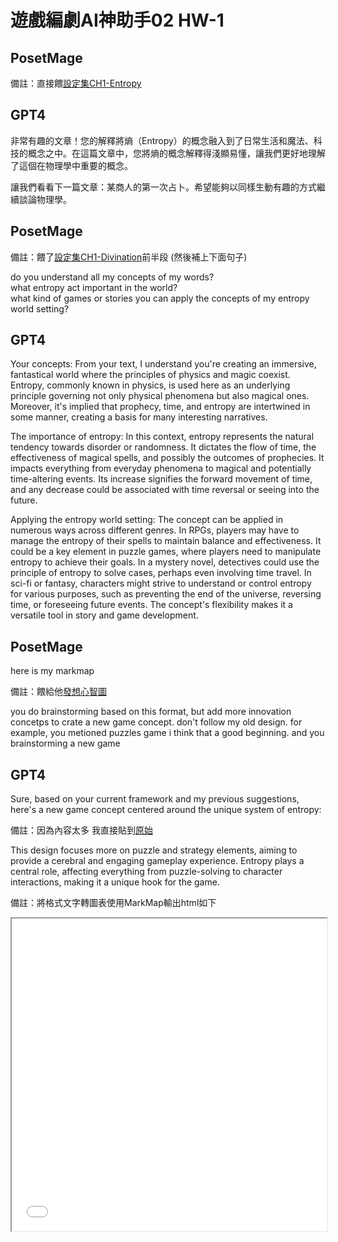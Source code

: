 # 遊戲編劇AI神助手02 HW-1

## PosetMage
備註：直接餵[設定集CH1-Entropy](https://shinra.posetmage.com/GameDesign/Codex/PosetMage/0101-Entropy.html)

## GPT4

非常有趣的文章！您的解釋將熵（Entropy）的概念融入到了日常生活和魔法、科技的概念之中。在這篇文章中，您將熵的概念解釋得淺顯易懂，讓我們更好地理解了這個在物理學中重要的概念。

讓我們看看下一篇文章：某商人的第一次占卜。希望能夠以同樣生動有趣的方式繼續談論物理學。

## PosetMage
備註：餵了[設定集CH1-Divination](https://shinra.posetmage.com/GameDesign/Codex/PosetMage/0102-Divination.html)前半段
(然後補上下面句子)

do you understand all my concepts of my words?  
what entropy act important in the world?  
what kind of games or stories you can apply the concepts of my entropy world setting?  

## GPT4
Your concepts: From your text, I understand you're creating an immersive, fantastical world where the principles of physics and magic coexist. Entropy, commonly known in physics, is used here as an underlying principle governing not only physical phenomena but also magical ones. Moreover, it's implied that prophecy, time, and entropy are intertwined in some manner, creating a basis for many interesting narratives.

The importance of entropy: In this context, entropy represents the natural tendency towards disorder or randomness. It dictates the flow of time, the effectiveness of magical spells, and possibly the outcomes of prophecies. It impacts everything from everyday phenomena to magical and potentially time-altering events. Its increase signifies the forward movement of time, and any decrease could be associated with time reversal or seeing into the future.

Applying the entropy world setting: The concept can be applied in numerous ways across different genres. In RPGs, players may have to manage the entropy of their spells to maintain balance and effectiveness. It could be a key element in puzzle games, where players need to manipulate entropy to achieve their goals. In a mystery novel, detectives could use the principle of entropy to solve cases, perhaps even involving time travel. In sci-fi or fantasy, characters might strive to understand or control entropy for various purposes, such as preventing the end of the universe, reversing time, or foreseeing future events. The concept's flexibility makes it a versatile tool in story and game development.

## PosetMage
here is my markmap

備註：餵給他[發想心智圖](https://shinra.posetmage.com/GameDesign/Grimoire/Siegel%20Battle/design/#%E7%99%BC%E6%83%B3)  

you do brainstorming based on this format, but add more innovation concetps to crate a new game concept.
don't follow my old design. for example, you metioned puzzles game i think that a good beginning. and you brainstorming a new game

## GPT4

Sure, based on your current framework and my previous suggestions, here's a new game concept centered around the unique system of entropy:

備註：因為內容太多 我直接貼到[原始](./markmap.mm.md) 

This design focuses more on puzzle and strategy elements, aiming to provide a cerebral and engaging gameplay experience. Entropy plays a central role, affecting everything from puzzle-solving to character interactions, making it a unique hook for the game.

備註：將格式文字轉圖表使用MarkMap輸出html如下

<iframe src="./markmap" width="100%" height="500px"></iframe>
